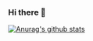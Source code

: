 ### Hi there 👋

[![Anurag's github stats](https://github-readme-stats.vercel.app/api?username=mehmetbalbay&theme=tokyonight)](https://github.com/anuraghazra/github-readme-stats)

<!--
**mehmetbalbay/mehmetbalbay** is a ✨ _special_ ✨ repository because its `README.md` (this file) appears on your GitHub profile.

Here are some ideas to get you started:

- 🔭 I’m currently working on ...
- 🌱 I’m currently learning ...
- 👯 I’m looking to collaborate on ...
- 🤔 I’m looking for help with ...
- 💬 Ask me about ...
- 📫 How to reach me: ...
- 😄 Pronouns: ...
- ⚡ Fun fact: ...
-->
